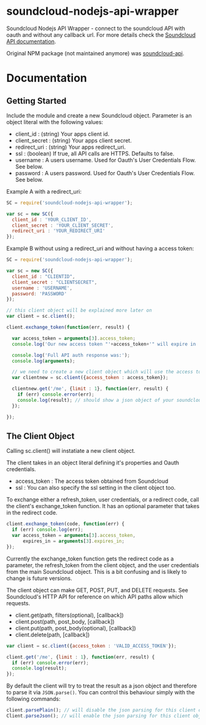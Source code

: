 soundcloud-nodejs-api-wrapper
=============================

Soundcloud Nodejs API Wrapper - connect to the soundcloud API with oauth and without any callback url.
For more details check the [Soundcloud API documentation](https://developers.soundcloud.com/docs/api/reference).

Original NPM package (not maintained anymore) was [soundcloud-api](https://www.npmjs.com/package/soundcloud-api).

Documentation
=============

## Getting Started

Include the module and create a new Soundcloud object. Parameter is an object literal with the following values:
* client_id : (string) Your apps client id.
* client_secret : (string) Your apps client secret.
* redirect_uri : (string) Your apps redirect_uri.
* ssl : (boolean) If true, all API calls are HTTPS. Defaults to false.
* username : A users username. Used for Oauth's User Credentials Flow. See below.
* password : A users password. Used for Oauth's User Credentials Flow. See below.

Example A with a redirect_uri:

```js
SC = require('soundcloud-nodejs-api-wrapper');

var sc = new SC({
  client_id : 'YOUR_CLIENT_ID',
  client_secret : 'YOUR_CLIENT_SECRET',
  redirect_uri : 'YOUR_REDIRECT_URI'
});
```

Example B without using a redirect_uri and without having a access token:

```js
SC = require('soundcloud-nodejs-api-wrapper');

var sc = new SC({
  client_id : "CLIENTID",
  client_secret : "CLIENTSECRET",
  username : 'USERNAME',
  password: 'PASSWORD'
});

// this client object will be explained more later on
var client = sc.client();

client.exchange_token(function(err, result) {

  var access_token = arguments[3].access_token;
  console.log('Our new access token "'+access_token+'" will expire in '+expires_in); // should show your new user token and when it will expire

  console.log('Full API auth response was:');
  console.log(arguments);

  // we need to create a new client object which will use the access token now
  var clientnew = sc.client({access_token : access_token});

  clientnew.get('/me', {limit : 1}, function(err, result) {
    if (err) console.error(err);
    console.log(result); // should show a json object of your soundcloud user
  });

});
```

## The Client Object
Calling sc.client() will instatiate a new client object.

The client takes in an object literal defining it's properties and Oauth credentials.
* access_token : The access token obtained from Soundcloud
* ssl : You can also specify the ssl setting in the client object too.

To exchange either a refresh_token, user credentials, or a redirect code, call the client's exchange_token function.
It has an optional parameter that takes in the redirect code.

```js
client.exchange_token(code, function(err) {
  if (err) console.log(err);
  var access_token = arguments[3].access_token,
      expires_in = arguments[3].expires_in;
});
```

Currently the exchange_token function gets the redirect code as a parameter, the refresh_token from the client object, and the user credentials from the main Soundcloud object. This is a bit confusing and is likely to change is future versions.

The client object can make GET, POST, PUT, and DELETE requests. See Soundcloud's HTTP API for reference on which API paths allow which requests.
* client.get(path, filters(optional), [callback])
* client.post(path, post_body, [callback])
* client.put(path, post_body(optional), [callback])
* client.delete(path, [callback])

```js
var client = sc.client({access_token : 'VALID_ACCESS_TOKEN'});

client.get('/me', {limit : 1}, function(err, result) {
  if (err) console.error(err);
  console.log(result);
});
```

By default the client will try to treat the result as a json object and therefore to parse it via `JSON.parse()`. You can control this behaviour simply with the following commands:

```js
client.parsePlain(); // will disable the json parsing for this client object
Client.parseJson(); // will enable the json parsing for this client object, this is default
```
